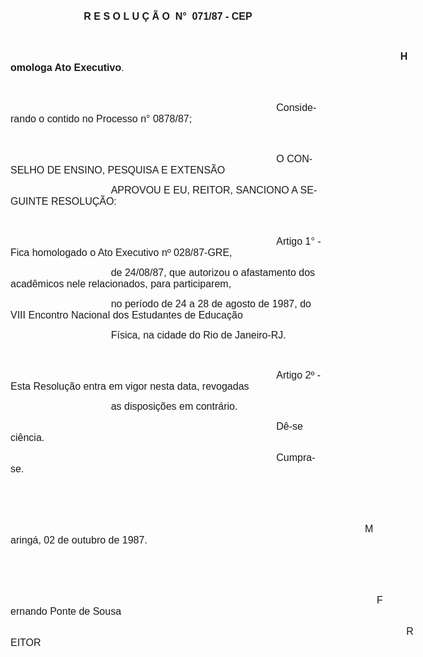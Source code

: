 <body lang=PT-BR style='tab-interval:36.0pt'>

<div class=Section1>

<p class=MsoNormal align=center style='text-align:center'><b style='mso-bidi-font-weight:
normal'><span style='font-size:12.0pt;mso-bidi-font-size:10.0pt;font-family:
Arial;mso-no-proof:yes'>R E S O L U Ç Ã O <span
style='mso-spacerun:yes'> </span>N° <span
style='mso-spacerun:yes'> </span>071/87 - CEP<o:p></o:p></span></b></p>

<p class=MsoNormal><span style='font-size:12.0pt;mso-bidi-font-size:10.0pt;
font-family:Arial;mso-no-proof:yes'><o:p>&nbsp;</o:p></span></p>

<p class=MsoNormal style='text-indent:467.8pt'><b style='mso-bidi-font-weight:
normal'><span style='font-size:12.0pt;mso-bidi-font-size:10.0pt;font-family:
Arial;mso-no-proof:yes'>Homologa Ato Executivo</span></b><span
style='font-size:12.0pt;mso-bidi-font-size:10.0pt;font-family:Arial;mso-no-proof:
yes'>.<o:p></o:p></span></p>

<p class=MsoNormal><span style='font-size:12.0pt;mso-bidi-font-size:10.0pt;
font-family:Arial;mso-no-proof:yes'><o:p>&nbsp;</o:p></span></p>

<p class=MsoNormal style='text-indent:318.95pt'><span style='font-size:12.0pt;
mso-bidi-font-size:10.0pt;font-family:Arial;mso-no-proof:yes'>Considerando o
contido no Processo n° 0878/87;<o:p></o:p></span></p>

<p class=MsoNormal><span style='font-size:12.0pt;mso-bidi-font-size:10.0pt;
font-family:Arial;mso-no-proof:yes'><o:p>&nbsp;</o:p></span></p>

<p class=MsoNormal style='text-indent:318.95pt'><span style='font-size:12.0pt;
mso-bidi-font-size:10.0pt;font-family:Arial;mso-no-proof:yes'>O CONSELHO DE
ENSINO, PESQUISA E EXTENSÃO <o:p></o:p></span></p>

<p class=MsoNormal style='text-indent:120.5pt'><span style='font-size:12.0pt;
mso-bidi-font-size:10.0pt;font-family:Arial;mso-no-proof:yes'>APROVOU E EU,
REITOR, SANCIONO A SEGUINTE RESOLUÇÃO:<o:p></o:p></span></p>

<p class=MsoNormal><span style='font-size:12.0pt;mso-bidi-font-size:10.0pt;
font-family:Arial;mso-no-proof:yes'><o:p>&nbsp;</o:p></span></p>

<p class=MsoNormal style='text-indent:318.95pt'><span style='font-size:12.0pt;
mso-bidi-font-size:10.0pt;font-family:Arial;mso-no-proof:yes'>Artigo 1° - Fica
homologado o Ato Executivo nº 028/87-GRE, <o:p></o:p></span></p>

<p class=MsoNormal style='text-indent:120.5pt'><span style='font-size:12.0pt;
mso-bidi-font-size:10.0pt;font-family:Arial;mso-no-proof:yes'>de 24/08/87, que
autorizou o afastamento dos acadêmicos nele relacionados, para participarem, <o:p></o:p></span></p>

<p class=MsoNormal style='text-indent:120.5pt'><span style='font-size:12.0pt;
mso-bidi-font-size:10.0pt;font-family:Arial;mso-no-proof:yes'>no período de <st1:metricconverter
ProductID="24 a" w:st="on">24 a</st1:metricconverter> 28 de agosto de 1987, do
VIII Encontro Nacional dos Estudantes de Educação <o:p></o:p></span></p>

<p class=MsoNormal style='text-indent:120.5pt'><span style='font-size:12.0pt;
mso-bidi-font-size:10.0pt;font-family:Arial;mso-no-proof:yes'>Física, na cidade
do Rio de Janeiro-RJ.<o:p></o:p></span></p>

<p class=MsoNormal><span style='font-size:12.0pt;mso-bidi-font-size:10.0pt;
font-family:Arial;mso-no-proof:yes'><o:p>&nbsp;</o:p></span></p>

<p class=MsoNormal style='text-indent:318.95pt'><span style='font-size:12.0pt;
mso-bidi-font-size:10.0pt;font-family:Arial;mso-no-proof:yes'>Artigo 2º - Esta
Resolução entra em vigor nesta data, revogadas <o:p></o:p></span></p>

<p class=MsoNormal style='text-indent:120.5pt'><span style='font-size:12.0pt;
mso-bidi-font-size:10.0pt;font-family:Arial;mso-no-proof:yes'>as disposições em
contrário.<o:p></o:p></span></p>

<p class=MsoNormal style='text-indent:318.95pt'><span style='font-size:12.0pt;
mso-bidi-font-size:10.0pt;font-family:Arial;mso-no-proof:yes'>Dê-se ciência.<o:p></o:p></span></p>

<p class=MsoNormal style='text-indent:318.95pt'><span style='font-size:12.0pt;
mso-bidi-font-size:10.0pt;font-family:Arial;mso-no-proof:yes'>Cumpra-se.<o:p></o:p></span></p>

<p class=MsoNormal><span style='font-size:12.0pt;mso-bidi-font-size:10.0pt;
font-family:Arial;mso-no-proof:yes'><o:p>&nbsp;</o:p></span></p>

<p class=MsoNormal><span style='font-size:12.0pt;mso-bidi-font-size:10.0pt;
font-family:Arial;mso-no-proof:yes'><o:p>&nbsp;</o:p></span></p>

<p class=MsoNormal style='text-indent:15.0cm'><span style='font-size:12.0pt;
mso-bidi-font-size:10.0pt;font-family:Arial;mso-no-proof:yes'>Maringá, 02 de
outubro de 1987.<o:p></o:p></span></p>

<p class=MsoNormal><span style='font-size:12.0pt;mso-bidi-font-size:10.0pt;
font-family:Arial;mso-no-proof:yes'><o:p>&nbsp;</o:p></span></p>

<p class=MsoNormal><span style='font-size:12.0pt;mso-bidi-font-size:10.0pt;
font-family:Arial;mso-no-proof:yes'><o:p>&nbsp;</o:p></span></p>

<p class=MsoNormal style='text-indent:439.45pt'><span style='font-size:12.0pt;
mso-bidi-font-size:10.0pt;font-family:Arial;mso-no-proof:yes'>Fernando Ponte de
Sousa<o:p></o:p></span></p>

<p class=MsoNormal style='text-indent:474.9pt'><span style='font-size:12.0pt;
mso-bidi-font-size:10.0pt;font-family:Arial;mso-no-proof:yes'>REITOR<o:p></o:p></span></p>

</div>

</body>
